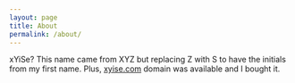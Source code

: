 ```yaml
---
layout: page
title: About
permalink: /about/
---
```


xYiSe? This name came from XYZ but replacing Z with S to have the initials from my first name. Plus, [xyise.com](http://xyise.com) domain was available and I bought it. 


<!-- This is the base Jekyll theme. You can find out more info about customizing your Jekyll theme, as well as basic Jekyll usage documentation at [jekyllrb.com](https://jekyllrb.com/)

You can find the source code for Minima at GitHub:
[jekyll][jekyll-organization] /
[minima](https://github.com/jekyll/minima)

You can find the source code for Jekyll at GitHub:
[jekyll][jekyll-organization] /
[jekyll](https://github.com/jekyll/jekyll)


[jekyll-organization]: https://github.com/jekyll -->
